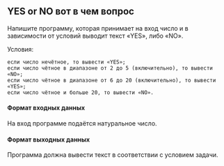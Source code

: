 ## YES or NO вот в чем вопрос

Напишите программу, которая принимает на вход число и в зависимости от условий выводит текст «YES», либо «NO».

Условия:

    если число нечётное, то вывести «YES»;
    если число чётное в диапазоне от 2 до 5 (включительно), то вывести «NO»;
    если число чётное в диапазоне от 6 до 20 (включительно), то вывести «YES»;
    если число чётное и больше 20, то вывести «NO».

#### Формат входных данных
На вход программе подаётся натуральное число.

#### Формат выходных данных
Программа должна вывести текст в соответствии с условием задачи.